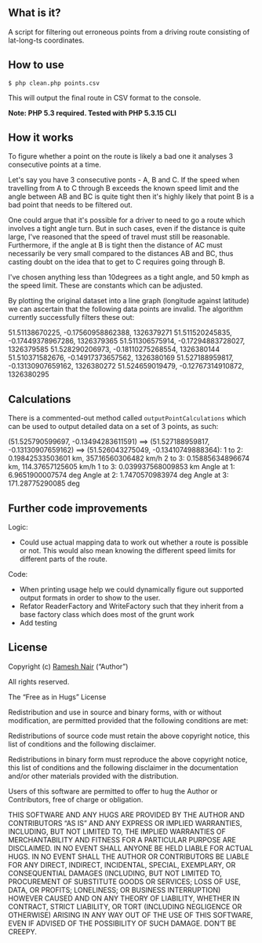 ## What is it?

A script for filtering out erroneous points from a driving route consisting of lat-long-ts coordinates.

## How to use

    $ php clean.php points.csv

This will output the final route in CSV format to the console.

**Note: PHP 5.3 required. Tested with PHP 5.3.15 CLI**

## How it works

To figure whether a point on the route is likely a bad one it analyses 3 consecutive points at a time.

Let's say you have 3 consecutive ponts - A, B and C. If the speed when travelling from A to C through B exceeds the
known speed limit and the angle between AB and BC is quite tight then it's highly likely that point B is a bad
point that needs to be filtered out.

One could argue that it's possible for a driver to need to go a route which involves a tight angle turn. But in such
cases, even if the distance is quite large, I've reasoned that the speed of travel must still be reasonable. Furthermore,
if the angle at B is tight then the distance of AC must necessarily be very small compared to the distances AB and BC,
thus casting doubt on the idea that to get to C requires going through B.

I've chosen anything less than 10degrees as a tight angle, and 50 kmph as the speed limit. These are constants which
can be adjusted.

By plotting the original dataset into a line graph (longitude against latitude) we can ascertain that the following
data points are invalid. The algorithm currently successfully filters these out:

51.51138670225, -0.17560958862388, 1326379271
51.511520245835, -0.17449378967286, 1326379365
51.511306575914, -0.17294883728027, 1326379585
51.528290206973, -0.18110275268554, 1326380144
51.510371582676, -0.14917373657562, 1326380169
51.527188959817, -0.13130907659162, 1326380272
51.524659019479, -0.12767314910872, 1326380295


## Calculations

There is a commented-out method called `outputPointCalculations` which can be used to output detailed data on a set of
3 points, as such:

(51.525790599697, -0.13494283611591) ==> (51.527188959817, -0.13130907659162) ==> (51.526043275049, -0.13410749888364):
1 to 2: 0.19842533503601 km, 357.16560306482 km/h
2 to 3: 0.15885634896674 km, 114.37657125605 km/h
1 to 3: 0.039937568009853 km
Angle at 1: 6.9651900007574 deg
Angle at 2: 1.7470570983974 deg
Angle at 3: 171.28775290085 deg


## Further code improvements

Logic:
 * Could use actual mapping data to work out whether a route is possible or not. This would also mean knowing the
 different speed limits for different parts of the route.

Code:
 * When printing usage help we could dynamically figure out supported output formats in order to show to the user.
 * Refator ReaderFactory and WriteFactory such that they inherit from a base factory class which does most of the grunt work
 * Add testing


## License

Copyright (c) [Ramesh Nair](www.hiddentao.com) (“Author”)

All rights reserved.

The “Free as in Hugs” License

Redistribution and use in source and binary forms, with or without modification, are permitted provided that the following conditions are met:

Redistributions of source code must retain the above copyright notice, this list of conditions and the following disclaimer.

Redistributions in binary form must reproduce the above copyright notice, this list of conditions and the following disclaimer in the documentation and/or other materials provided with the distribution.

Users of this software are permitted to offer to hug the Author or Contributors, free of charge or obligation.

THIS SOFTWARE AND ANY HUGS ARE PROVIDED BY THE AUTHOR AND CONTRIBUTORS “AS IS” AND ANY EXPRESS OR IMPLIED WARRANTIES, INCLUDING, BUT NOT LIMITED TO, THE IMPLIED WARRANTIES OF MERCHANTABILITY AND FITNESS FOR A PARTICULAR PURPOSE ARE DISCLAIMED. IN NO EVENT SHALL ANYONE BE HELD LIABLE FOR ACTUAL HUGS. IN NO EVENT SHALL THE AUTHOR OR CONTRIBUTORS BE LIABLE FOR ANY DIRECT, INDIRECT, INCIDENTAL, SPECIAL, EXEMPLARY, OR CONSEQUENTIAL DAMAGES (INCLUDING, BUT NOT LIMITED TO, PROCUREMENT OF SUBSTITUTE GOODS OR SERVICES; LOSS OF USE, DATA, OR PROFITS; LONELINESS; OR BUSINESS INTERRUPTION) HOWEVER CAUSED AND ON ANY THEORY OF LIABILITY, WHETHER IN CONTRACT, STRICT LIABILITY, OR TORT (INCLUDING NEGLIGENCE OR OTHERWISE) ARISING IN ANY WAY OUT OF THE USE OF THIS SOFTWARE, EVEN IF ADVISED OF THE POSSIBILITY OF SUCH DAMAGE. DON’T BE CREEPY.
